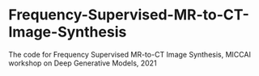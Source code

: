 # Frequency-Supervised-MR-to-CT-Image-Synthesis
The code for Frequency Supervised MR-to-CT Image Synthesis, MICCAI workshop on Deep Generative Models, 2021
